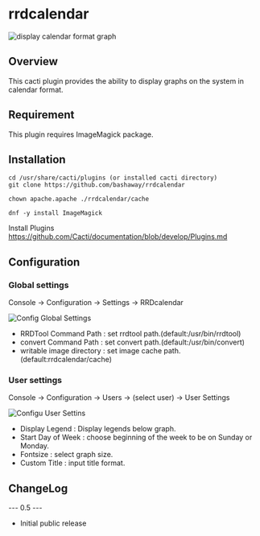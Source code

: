 # rrdcalendar

![display calendar format graph](https://gyazo.com/dcbb19d5464fa755d42b5c62df6c1b81/raw)


## Overview

This cacti plugin provides the ability to display graphs on the system in calendar format.


## Requirement

This plugin requires ImageMagick package.


## Installation

```
cd /usr/share/cacti/plugins (or installed cacti directory)
git clone https://github.com/bashaway/rrdcalendar

chown apache.apache ./rrdcalendar/cache

dnf -y install ImageMagick
```

Install Plugins  
https://github.com/Cacti/documentation/blob/develop/Plugins.md



## Configuration

### Global settings

Console -> Configuration -> Settings -> RRDcalendar

![Config Global Settings](https://gyazo.com/f90c4ffd4feef3a9e3eb5cd76a7ff9d3/raw)

* RRDTool Command Path : set rrdtool path.(default:/usr/bin/rrdtool)
* convert Command Path : set convert path.(default:/usr/bin/convert)
* writable image directory : set image cache path.(default:rrdcalendar/cache)


### User settings

Console -> Configuration -> Users -> (select user) -> User Settings 

![Configu User Settins](https://gyazo.com/f55e781926215105e663d271f03b003d/raw)

* Display Legend : Display legends below graph.
* Start Day of Week : choose beginning of the week to be on Sunday or Monday.
* Fontsize : select graph size.
* Custom Title : input title format.


## ChangeLog

--- 0.5 ---

* Initial public release

<!-- git add -A ; git commit -m "COMIT COMMENT" ;  git push -u origin master -->
